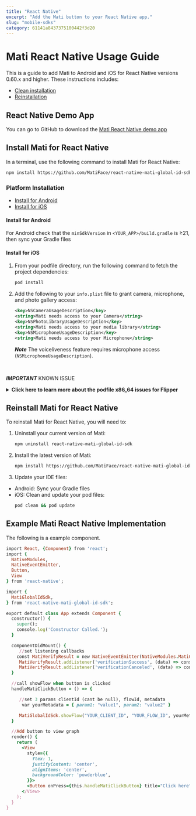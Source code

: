 ```yaml
---
title: "React Native"
excerpt: "Add the Mati button to your React Native app."
slug: "mobile-sdks"
category: 61141a8437375100442f3d20
---
```


# Mati React Native Usage Guide

This is a guide to add Mati to Android and iOS for React Native versions 0.60.x and higher. These instructions includes:
* [Clean installation](#install-mati-for-react-native)
* [Reinstallation](#reinstall-mati-for-react-native)

## React Native Demo App

You can go to GitHub to download the [Mati React Native demo app](https://github.com/GetMati/mati-mobile-examples/tree/main/reactNativeDemoApp)

## Install Mati for React Native

In a terminal, use the following command to install Mati for React Native:

```bash
npm install https://github.com/MatiFace/react-native-mati-global-id-sdk.git --save
```
### Platform Installation
* [Install for Android](#install-for-android)
* [Install for iOS](#install-for-ios)

#### Install for Android

For Android check that the `minSdkVersion` in `<YOUR_APP>/build.gradle` is &#8805;21, then sync your Gradle files


#### Install for iOS

1. From your podfile directory, run the following command to fetch the project dependencies:
   ```bash
   pod install
   ```
1. Add the following to your `info.plist` file to grant camera, microphone, and photo gallery access:

   ```xml
   <key>NSCameraUsageDescription</key>
   <string>Mati needs access to your Camera</string>
   <key>NSPhotoLibraryUsageDescription</key>
   <string>Mati needs access to your media library</string>
   <key>NSMicrophoneUsageDescription</key>
   <string>Mati needs access to your Microphone</string>
   ```
   _**Note**_ The voiceliveness feature requires microphone access (`NSMicrophoneUsageDescription`).
<br/>


  _**IMPORTANT**_ KNOWN ISSUE
  <details><summary><b>Click here to learn more about the podfile x86_64 issues for Flipper</b></summary>
  <p>

    You may see an x86_64 error similar to the following:
      ```
    /Flipper/xplat/Flipper/FlipperRSocketResponder.cpp normal x86_64 c++ com.apple.compilers.llvm.clang.1_0.compiler
    ```
    This error is because React Native does not support Flipper (included by default), so you must remove Flipper.

    ##### Remove Flipper

    1. In your podfile:
        * Replace
            `use_flipper!` or `use-flipper!()`
            with
            `use_frameworks!`

        * For React Native v0.64+ replace:
            ```ruby
            post_install do |installer|
              react_native_post_install(installer)
            end
            ```
            with
            ```ruby
            post_install do |installer|
              react_native_post_install(installer)

              installer.pods_project.targets.each do |target|
                target.build_configurations.each do |config|
                  config.build_settings['BUILD_LIBRARY_FOR_DISTRIBUTION'] = 'YES'
                end

                if (target.name&.eql?('FBReactNativeSpec'))
                  target.build_phases.each do |build_phase|
                    if (build_phase.respond_to?(:name) && build_phase.name.eql?('[CP-User] Generate Specs'))
                      target.build_phases.move(build_phase, 0)
                    end
                  end
                end
              end
            end
            ```

    1. Then run the following commands in your terminal:
        ```bash
        pod clean
        pod install
        ```

    ##### Learn More About the Issue
    * Flipper https://github.com/facebook/react-native/issues/29984
    * 0.64 FBReactNativeSpec https://github.com/facebook/react-native/issues/31034

    ##### Example Mati Podfiles on GitHub
    * [Podfile Version 0.60+](https://github.com/GetMati/mati-mobile-examples/blob/main/reactnative-podexamples/Podfile_063)
    * [Podfile Version 0.64](https://github.com/GetMati/mati-mobile-examples/blob/main/reactnative-podexamples/Podfile_064)

  </p>
  </details>

## Reinstall Mati for React Native

To reinstall Mati for React Native, you will need to:

1. Uninstall your current version of Mati:
    ```bash
    npm uninstall react-native-mati-global-id-sdk
    ```
1. Install the latest version of Mati:
    ```bash
    npm install https://github.com/MatiFace/react-native-mati-global-id-sdk.git --save
    ```
1. Update your IDE files:
  * Android: Sync your Gradle files
  * iOS: Clean and update your pod files:
      ```bash
      pod clean && pod update
      ```

## Example Mati React Native Implementation

The following is a example component.

```ruby
import React, {Component} from 'react';
import {
  NativeModules,
  NativeEventEmitter,
  Button,
  View
} from 'react-native';

import {
  MatiGlobalIdSdk,
} from 'react-native-mati-global-id-sdk';

export default class App extends Component {
  constructor() {
    super();
    console.log('Constructor Called.');
  }

  componentDidMount() {
	 //set listening callbacks
  	const MatiVerifyResult = new NativeEventEmitter(NativeModules.MatiGlobalIdSdk)
 	 MatiVerifyResult.addListener('verificationSuccess', (data) => console.log(data))
 	 MatiVerifyResult.addListener('verificationCanceled', (data) => console.log(data))
  }

  //call showFlow when button is clicked
  handleMatiClickButton = () => {

	 //set 3 params clientId (cant be null), flowId, metadata
  	  var yourMetadata = { param1: "value1", param2: "value2" }

   	 MatiGlobalIdSdk.showFlow("YOUR_CLIENT_ID", "YOUR_FLOW_ID", yourMetadata);
  }

  //Add button to view graph
  render() {
    return (
      <View
        style={{
          flex: 1,
          justifyContent: 'center',
          alignItems: 'center',
          backgroundColor: 'powderblue',
        }}>
        <Button onPress={this.handleMatiClickButton} title="Click here"/>
      </View>
    );
  }
}


```
